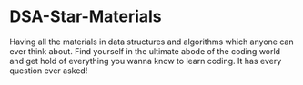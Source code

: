 # DSA-Star-Materials
Having all the materials in data structures and algorithms which anyone can ever think about. Find yourself in the ultimate abode of the coding world and get hold of everything you wanna know to learn coding. It has every question ever asked!
